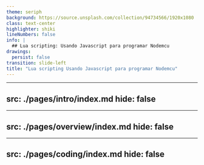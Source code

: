 ```yaml
---
theme: seriph
background: https://source.unsplash.com/collection/94734566/1920x1080
class: text-center
highlighter: shiki
lineNumbers: false
info: |
  ## Lua scripting: Usando Javascript para programar Nodemcu
drawings:
  persist: false
transition: slide-left
title: "Lua scripting Usando Javascript para programar Nodemcu"
---
```


---
src: ./pages/intro/index.md
hide: false
---


---
src: ./pages/overview/index.md
hide: false
---

---
src: ./pages/coding/index.md
hide: false
---


